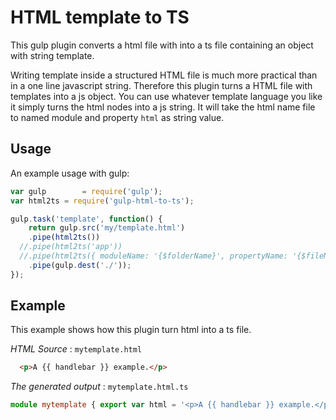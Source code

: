 HTML template to TS
====================

This gulp plugin converts a html file with into a ts file containing an object with string template.

Writing template inside a structured HTML file is much more practical than in a one line javascript string.
Therefore this plugin turns a HTML file with templates into a js object.
You can use whatever template language you like it simply turns the html nodes into a js string.
It will take the html name file to named module and property `html` as string value.

Usage
-----
An example usage with gulp:
```javascript
var gulp        = require('gulp');
var html2ts = require('gulp-html-to-ts');

gulp.task('template', function() {
	return gulp.src('my/template.html')
	.pipe(html2ts())
  //.pipe(html2ts('app'))
  //.pipe(html2ts({ moduleName: '{$folderName}', propertyName: '{$fileName}Html'}))
	.pipe(gulp.dest('./')); 
});

```

Example
-------

This example shows how this plugin turn html into a ts file.

*HTML Source* : `mytemplate.html`
```html
  <p>A {{ handlebar }} example.</p>
```

*The generated output* : `mytemplate.html.ts`
```typescript
module mytemplate { export var html = '<p>A {{ handlebar }} example.</p>';}
```
